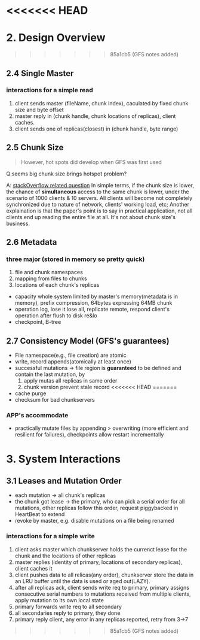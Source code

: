 <<<<<<< HEAD
=======
# 2. Design Overview

>>>>>>> 85a1cb5 (GFS notes added)
## 2.4 Single Master

### interactions for a simple read
1. client sends master (fileName, chunk index), caculated by fixed chunk size and byte offset
2. master reply in (chunk handle, chunk locations of replicas), client caches.
3. client sends one of replicas(closest) in (chunk handle, byte range)

## 2.5 Chunk Size
> However, hot spots did develop when GFS was first used

Q:seems big chunk size brings hotspot problem?

A:
[stackOverflow related question](https://stackoverflow.com/questions/46577706/why-do-small-files-create-hot-spots-in-the-google-file-system)
In simple terms, if the chunk size is lower, the chance of **simultaneous** access to the same chunk is lower, under the scenario of 1000 clients & 10 servers. All clients will become not completely synchronized due to nature of network, clients' working load, etc; Another explaination is that the paper's point is to say in practical application, not all clients end up reading the entire file at all. It's not about chunk size's business.

## 2.6 Metadata

### three major (stored in memory so pretty quick)
  1. file and chunk namespaces
  2. mapping from files to chunks
  3. locations of each chunk's replicas

- capacity whole system limited by master's memory(metadata is in memory), prefix compression, 64bytes expressing 64MB chunk
- operation log, lose it lose all, replicate remote, respond client's operation after flush to disk re&lo
-  checkpoint, B-tree

## 2.7 Consistency Model (GFS's guarantees)
- File namespace(e.g., file creation) are atomic
- write, record appends(atomically at least once)
- successful mutations -> file region is **guaranteed** to be defined and contain the last mutation, by
  1. apply mutas all replicas in same order
  2. chunk version prevent stale record
<<<<<<< HEAD
=======
- cache purge
- checksum for bad chunkservers

### APP's accommodate
- practically mutate files by appending > overwriting (more efficient and resilient for failures), checkpoints allow restart incrementally

# 3. System Interactions

## 3.1 Leases and Mutation Order
- each mutation -> all chunk's replicas
- the chunk got lease -> the primary, who can pick a serial order for all mutations, other replicas follow this order, request piggybacked in HeartBeat to extend
- revoke by master, e.g. disable mutations on a file being renamed

### interactions for a simple write
1. client asks master which chunkserver holds the currenct lease for the chunk and the locations of other replicas
2. master replies (identity of primary, locations of secondary replicas), client caches it
3. client pushes data to all relicas(any order), chunkserver store the data in an LRU buffer until the data is used or aged out(LAZY).
4. after all replicas ack, client sends write req to primary, primary assigns consecutive serial numbers to mutations received from multiple clients, apply mutation to its own local state
5. primary forwards write req to all secondary
6. all secondaries reply to primary, they done
7. primary reply client, any error in any replicas reported, retry from 3->7
>>>>>>> 85a1cb5 (GFS notes added)
